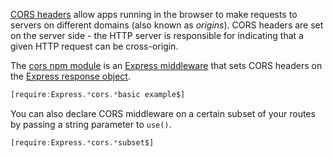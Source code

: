 [CORS headers](https://developer.mozilla.org/en-US/docs/Web/HTTP/CORS) allow
apps running in the browser to make requests to servers on different domains (also 
known as _origins_). CORS headers are set on the server side - the HTTP server
is responsible for indicating that a given HTTP request can be cross-origin.

The [cors npm module](https://www.npmjs.com/package/cors) is an
[Express middleware](/tutorials/express/middleware) that sets CORS headers
on the [Express response object](/tutorials/express/res).

```javascript
[require:Express.*cors.*basic example$]
```

You can also declare CORS middleware on a certain subset of your routes by
passing a string parameter to `use()`.

```javascript
[require:Express.*cors.*subset$]
```